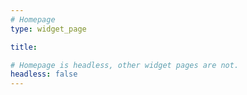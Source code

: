 ```yaml
---
# Homepage
type: widget_page

title:

# Homepage is headless, other widget pages are not.
headless: false
---
```

